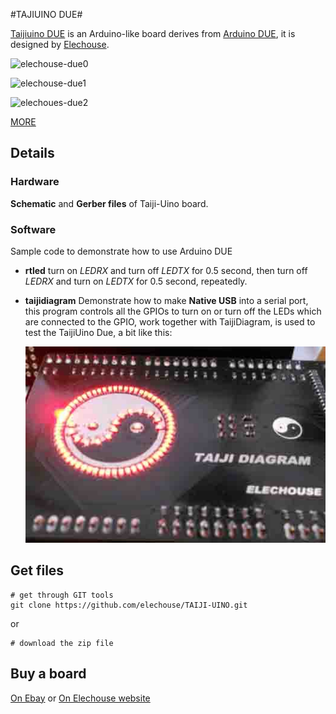 #TAJIUINO DUE#

[Taijiuino DUE](http://www.elechouse.com/elechouse/index.php?main_page=product_info&cPath=72_73&products_id=2214) is an Arduino-like board derives from [Arduino DUE](http://arduino.cc/en/Main/ArduinoBoardDue), it is designed by [Elechouse](http://www.elechouse.com).

![elechouse-due0](http://www.elechouse.com/elechouse/images/product/TAIJIUINO%20DUE%20R2/Taijiuino%20R2-5.jpg)

![elechouse-due1](http://www.elechouse.com/elechouse/images/product/TAIJIUINO%20DUE%20R2/Taijiuino%20R2-3.jpg)

![elechoues-due2](http://www.elechouse.com/elechouse/images/product/TAIJIUINO%20DUE%20R2/Taijiuino%20R2-2.jpg)

[MORE](http://www.elechouse.com/elechouse/index.php?main_page=product_info&cPath=72_73&products_id=2214) 

## Details ##

### Hardware ###
**Schematic** and **Gerber files** of Taiji-Uino board.

### Software ###
Sample code to demonstrate how to use Arduino DUE

- **rtled** turn on *LEDRX* and turn off *LEDTX* for 0.5 second, then turn off *LEDRX* and turn on *LEDTX* for 0.5 second, repeatedly.
- **taijidiagram** Demonstrate how to make **Native USB** into a serial port, this program controls all the GPIOs to turn on or turn off the LEDs which are connected to the GPIO, work together with TaijiDiagram, is used to test the TaijiUino Due, a bit like this:

	![Taijidiag](./image/taijidiag1.jpg)


## Get files ##

    # get through GIT tools
    git clone https://github.com/elechouse/TAIJI-UINO.git
or

	# download the zip file

## Buy a board ##

[On Ebay](http://www.ebay.com/itm/TAIJIUINO-Due-Pro-Board-with-Programmer-completely-compatible-with-Arduino-Due-/140903497573?pt=LH_DefaultDomain_0&hash=item20ce80bf65) or [On Elechouse website](http://www.elechouse.com/elechouse/index.php?main_page=product_info&cPath=72_73&products_id=2214)